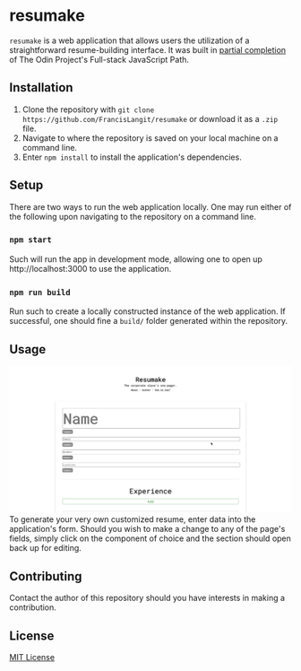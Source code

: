 # resumake

`resumake` is a web application that allows users the utilization of a straightforward resume-building interface. It was built in [partial completion](https://www.theodinproject.com/paths/full-stack-javascript/courses/javascript/lessons/cv-application) of The Odin Project's Full-stack JavaScript Path.

## Installation

1. Clone the repository with `git clone https://github.com/FrancisLangit/resumake` or download it as a `.zip` file.
2. Navigate to where the repository is saved on your local machine on a command line.
3. Enter `npm install` to install the application's dependencies.

## Setup

There are two ways to run the web application locally. One may run either of the following upon navigating to the repository on a command line.

### `npm start`

Such will run the app in development mode, allowing one to open up http://localhost:3000 to use the application.

### `npm run build`

Run such to create a locally constructed instance of the web application. If successful, one should fine a `build/` folder generated within the repository.

## Usage

![GIF demonstrating usage of the web application](demo.gif)
To generate your very own customized resume, enter data into the application's form. Should you wish to make a change to any of the page's fields, simply click on the component of choice and the section should open back up for editing.

## Contributing

Contact the author of this repository should you have interests in making a contribution.

## License

[MIT License](https://github.com/FrancisLangit/resumake/blob/main/LICENSE)
